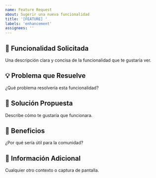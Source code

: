 ```yaml
---
name: Feature Request
about: Sugerir una nueva funcionalidad
title: '[FEATURE] '
labels: 'enhancement'
assignees: ''
---
```


## 🚀 Funcionalidad Solicitada
Una descripción clara y concisa de la funcionalidad que te gustaría ver.

## 💡 Problema que Resuelve
¿Qué problema resolvería esta funcionalidad?

## 🔧 Solución Propuesta
Describe cómo te gustaría que funcionara.

## 🌟 Beneficios
¿Por qué sería útil para la comunidad?

## 📎 Información Adicional
Cualquier otro contexto o captura de pantalla.
